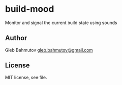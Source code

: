 # build-mood

Monitor and signal the current build state using sounds

## Author
Gleb Bahmutov gleb.bahmutov@gmail.com

## License
MIT license, see file.